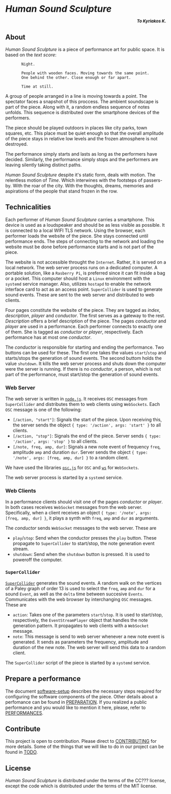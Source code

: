 # *Human Sound Sculpture* <p style="text-align: right; font-style:italic; font-size: small;">To Kyriakos K.</p>

## About
*Human Sound Sculpture* is a piece of performance art for public space. It is based on the *text score*:
```
	   Night.

	   People with wooden faces. Moving towards the same point.
	   One behind the other. Close enough or far apart.

	   Time at still.
```

A group of people arranged in a line is moving towards a point.
The spectator faces a snapshot of this proccess. The ambient soundscape is part of the piece.
Along with it, a random endless sequence of notes unfolds. This sequence is distributed over
the smartphone devices of the performers.

The piece should be played outdoors in places like city parks, town squares, etc.
This place must be quiet enough so that the overall amplitude of the piece stays in relative low
levels and the frozen atmosphere is not destroyed.

The performance simply starts and lasts as long as the performers have decided. Similarly, the
performance simply stops and the performers are leaving silently taking distinct paths.

*Human Sound Sculpture* despite it's static form, deals with motion. The relentless motion of
*Time*. Which interwines with the footsteps of passers-by. With the roar of the city. With the
thoughts, dreams, memories and aspirations of the people that stand frozen in the row.

## Technicalities
Each performer of *Human Sound Sculpture* carries a smartphone. This device is used as a loudspeaker
and should be as less visible as possible. It is connected to a local WIFI TLS network. Using
the browser, each performer loads the website of the piece. She stays connected
until performance ends. The steps of connecting to the network and loading the
website must be done before performance starts and is not part of the piece.

The website is not accessible throught the `Internet`. Rather, it is served on a local network.
The web server process runs on a dedicated computer. A portable solution, like a `Rasberry Pi`,
is preferred since it can fit inside a bag or a pocket. This computer should host a `Linux` environment
with the `systemd` service manager. Also, utilizes `hostapd` to enable the network interface card
to act as an access point. `SuperCollider` is used to generate sound events. These are sent to the
web server and distributed to web clients.

Four pages constitute the website of the piece. They are tagged as *index*, *description*,
*player* and *conductor*. The first serves as a gateway to the rest. *Description* offers a brief
description of the piece. The pages *conductor* and *player* are used in a performance. Each performer
connects to exactly one of them. She is tagged as *conductor* or *player*, respectively.
Each performance has at most one *conductor*.

The *conductor* is responsible for starting and ending the performance. Two buttons can be used for
these. The first one takes the values `start`/`stop` and starts/stops the generation of sound events.
The second buttom holds the value `shutdown`. It kills the web server process and shuts down the
computer were the server is running. If there is no *conductor*, a person, which is not part of
the performance, must start/stop the generation of sound events.

### Web Server
The web server is written in [`node.js`](https://nodejs.org/en/). It receives `OSC` messages from
`SuperCollider` and distributes them to web clients using `WebSockets`. Each `OSC` message is one
of the following:

- `[/action, "start"]`: Signals the start of the piece. Upon receiving this, the server sends
			the object `{ type: '/action', args: 'start' }` to all clients.
- `[/action, "stop"]`: Signals the end of the piece. Server sends `{ type: '/action', args: 'stop' }`
			to all clients.
- `[/note, freq, amp, dur]`: Signals a new note event of frequency `freq`, amplitude `amp` and duration
			`dur`. Server sends the object `{ type: '/note', args: [freq, amp, dur] }` to a random client.

We have used the libraries [`osc.js`](https://github.com/colinbdclark/osc.js/) for `OSC` and
[`ws`](https://github.com/websockets/ws) for `WebSockets`.

The web server process is started by a `systemd` service.

### Web Clients
In a performance clients should visit one of the pages *conductor* or *player*. In both cases receives
`WebSocket` messages from the web server. Specifically, when a client receives an object
`{ type: '/note', args: [freq, amp, dur] }`, it plays a synth with `freq`, `amp` and `dur` as arguments.

The *conductor* sends `WebSocket` messages to the web server. These are
- `play`/`stop`: Send when the conductor presses the `play` button. These propagate to `SuperCollider` to
	start/stop, the note generation event stream.
- `shutdown`: Send when the `shutdown` button is pressed. It is used to poweroff the computer.
### `SuperCollider`
[`SuperCollider`](http://supercollider.github.io/) generates the sound events. A random walk on the
vertices of a Paley graph of order 13 is used to select the `freq`, `amp` and `dur` for a sound
`Event`, as well as the `delta` time between succesive `Events`. Communicates with the web browser
by interchanging `OSC` messages. These are
- `action`: Takes one of the parameters `start`/`stop`. It is used to start/stop, respectively, the
  `EventStreamPlayer` object that handles the note generation pattern. It propagates to web clients
  with a `WebSocket` message.
- `note`: This message is send to web server whenever a new note event is generated. It sends as
  parameters the frequency, amplitude and duration of the new note. The web server will send this data
  to a random client.

The `SuperCollider` script of the piece is started by a `systemd` service.

## Prepare a performance
The document [software-setup](SOFTWARE-SETUP.md) describes the necessary steps required for configuring
the software components of the piece. Other details about a perfomance can be found in
[PREPARATION](PREPARATION.md). If you realized a public performance and you would like
to mention it here, please, refer to [PERFORMANCES](PERFORMANCES.md).

## Contribute
This project is open to contribution. Please direct to [CONTRIBUTING](CONTRIBUTING.md) for more details.
Some of the things that we will like to do in our project can be found in [TODO](TODO.org).

## License
*Human Sound Sculpture* is distributed under the terms of the CC??? license, except the code which is
distributed under the terms of the MIT license.
